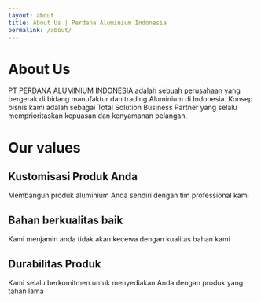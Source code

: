 ```yaml
---
layout: about
title: About Us | Perdana Aluminium Indonesia
permalink: /about/
---
```


# About Us

PT PERDANA ALUMINIUM INDONESIA adalah sebuah perusahaan yang bergerak di bidang manufaktur dan trading Aluminium di Indonesia. Konsep bisnis kami adalah sebagai Total Solution Business Partner yang selalu memprioritaskan kepuasan dan kenyamanan pelangan.

# Our values

## Kustomisasi Produk Anda

Membangun produk aluminium Anda sendiri dengan tim professional kami

## Bahan berkualitas baik

Kami menjamin anda tidak akan kecewa dengan kualitas bahan kami

## Durabilitas Produk

Kami selalu berkomitmen untuk menyediakan Anda dengan produk yang tahan lama
